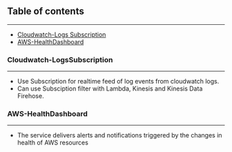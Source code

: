 ## Table of contents
---
  * [Cloudwatch-Logs Subscription](#Cloudwatch-LogsSubscription)
  * [AWS-HealthDashboard](#AWS-healthdashboard)
  
### Cloudwatch-LogsSubscription
---
- Use Subscription for realtime feed of log events from cloudwatch logs.
- Can use Subsciption filter with Lambda, Kinesis and Kinesis Data Firehose.

### AWS-HealthDashboard
---
- The service delivers alerts and notifications triggered by the changes in health of AWS resources

